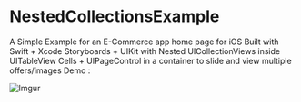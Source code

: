 # NestedCollectionsExample
A Simple Example for an E-Commerce app home page for iOS Built with Swift + Xcode Storyboards + UIKit  with Nested UICollectionViews inside UITableView Cells + UIPageControl in a container to slide and view multiple offers/images
Demo : 

![Imgur](https://imgur.com/6Sr4BvA.gif)
